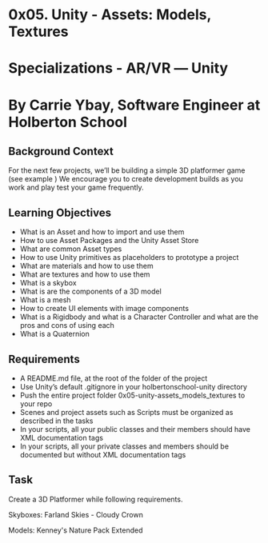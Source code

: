 # 0x05. Unity - Assets: Models, Textures
# Specializations - AR/VR ― Unity
# By Carrie Ybay, Software Engineer at Holberton School

## Background Context
For the next few projects, we’ll be building a simple 3D platformer game (see example ) We encourage you to create development builds as you work and play test your game frequently.

## Learning Objectives
* What is an Asset and how to import and use them
* How to use Asset Packages and the Unity Asset Store
* What are common Asset types
* How to use Unity primitives as placeholders to prototype a project
* What are materials and how to use them
* What are textures and how to use them
* What is a skybox
* What is are the components of a 3D model
* What is a mesh
* How to create UI elements with image components
* What is a Rigidbody and what is a Character Controller and what are the pros and cons of using each
* What is a Quaternion

## Requirements
* A README.md file, at the root of the folder of the project
* Use Unity’s default .gitignore in your holbertonschool-unity directory
* Push the entire project folder 0x05-unity-assets_models_textures to your repo
* Scenes and project assets such as Scripts must be organized as described in the tasks
* In your scripts, all your public classes and their members should have XML documentation tags
* In your scripts, all your private classes and members should be documented but without XML documentation tags

## Task
Create a 3D Platformer while following requirements.

Skyboxes: Farland Skies - Cloudy Crown

Models: Kenney's Nature Pack Extended
